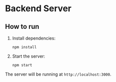 # Backend Server

## How to run

1. Install dependencies:
    ```
    npm install
    ```

2. Start the server:
    ```
    npm start
    ```

The server will be running at `http://localhost:3000`.

